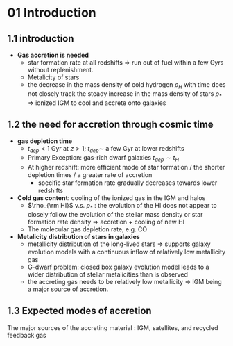 # 01 Introduction
## 1.1 introduction
- **Gas accretion is needed**
	- star formation rate at all redshifts $\Rightarrow$ run out of fuel within a few Gyrs without replenishment.
	- Metalicity of stars
	- the decrease in the mass density of cold hydrogen $\rho_{H}$ with time does not closely track the steady increase in the mass density of stars $\rho_*$ $\Rightarrow$ ionized IGM to cool and accrete onto galaxies

## 1.2  the need for accretion through cosmic time
- **gas depletion time**
	- $t_{dep}<1$ Gyr at $z>1$; $t_{dep}\sim$ a few Gyr at lower redshifts
	- Primary Exception: gas-rich dwarf galaxies $t_{dep}\sim t_{H}$
	- At higher redshift: more efﬁcient mode of star formation / the shorter depletion times / a greater rate of accretion 
		- speciﬁc star formation rate gradually decreases towards lower redshifts
- **Cold gas content**: cooling of the ionized gas in the IGM and halos
	- $\rho_{\rm HI}$ v.s. $\rho_{*}$ : the evolution of the HI does not appear to closely follow the evolution of the stellar mass density or star formation rate density $\Rightarrow$ accretion + cooling of new HI
	- The molecular gas depletion rate, e.g. CO
- **Metalicity distribution of stars in galaxies**
	- metallicity distribution of the long-lived stars $\Rightarrow$ supports galaxy evolution models with a continuous inﬂow of relatively low metallicity gas
	- G-dwarf problem: closed box galaxy evolution model leads to a wider distribution of stellar metalicities than is observed
	- the accreting gas needs to be relatively low metallicity $\Rightarrow$  IGM being a major source of accretion.

## 1.3 Expected modes of accretion
The major sources of the accreting material : IGM, satellites, and recycled feedback gas
